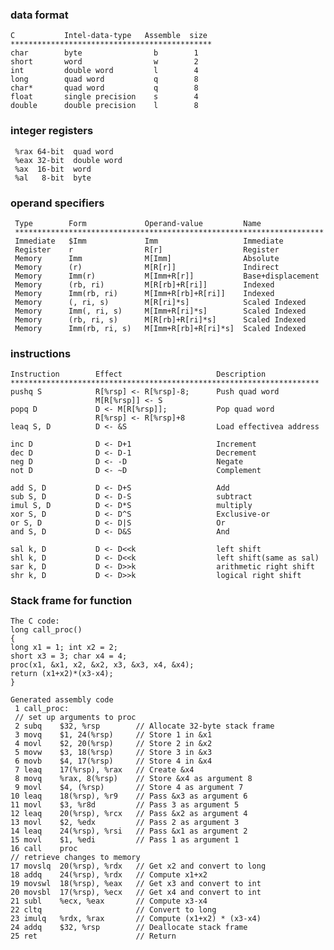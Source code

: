 ### data format


    C           Intel-data-type   Assemble  size
    *********************************************
    char        byte                b        1
    short       word                w        2
    int         double word         l        4
    long        quad word           q        8
    char*       quad word           q        8
    float       single precision    s        4
    double      double precision    l        8



### integer registers

     %rax 64-bit  quad word
     %eax 32-bit  double word
     %ax  16-bit  word
     %al   8-bit  byte


### operand specifiers

     Type        Form             Operand-value         Name
     *********************************************************************
     Immediate   $Imm             Imm                   Immediate
     Register    r                R[r]                  Register
     Memory      Imm              M[Imm]                Absolute
     Memory      (r)              M[R[r]]               Indirect
     Memory      Imm(r)           M[Imm+R[r]]           Base+displacement
     Memory      (rb, ri)         M[R[rb]+R[ri]]        Indexed
     Memory      Imm(rb, ri)      M[Imm+R[rb]+R[ri]]    Indexed
     Memory      (, ri, s)        M[R[ri]*s]            Scaled Indexed
     Memory      Imm(, ri, s)     M[Imm+R[ri]*s]        Scaled Indexed
     Memory      (rb, ri, s)      M[R[rb]+R[ri]*s]      Scaled Indexed
     Memory      Imm(rb, ri, s)   M[Imm+R[rb]+R[ri]*s]  Scaled Indexed

### instructions

    Instruction        Effect                     Description
    *********************************************************************
    pushq S            R[%rsp] <- R[%rsp]-8;      Push quad word
                       M[R[%rsp]] <- S
    popq D             D <- M[R[%rsp]];           Pop quad word
                       R[%rsp] <- R[%rsp]+8
    leaq S, D          D <- &S                    Load effectivea address

    inc D              D <- D+1                   Increment
    dec D              D <- D-1                   Decrement
    neg D              D <- -D                    Negate
    not D              D <- ~D                    Complement

    add S, D           D <- D+S                   Add
    sub S, D           D <- D-S                   subtract
    imul S, D          D <- D*S                   multiply
    xor S, D           D <- D^S                   Exclusive-or
    or S, D            D <- D|S                   Or
    and S, D           D <- D&S                   And

    sal k, D           D <- D<<k                  left shift
    shl k, D           D <- D<<k                  left shift(same as sal)
    sar k, D           D <- D>>k                  arithmetic right shift
    shr k, D           D <- D>>k                  logical right shift
    
    
### Stack frame for function

    The C code:
    long call_proc()
    {
	long x1 = 1; int x2 = 2;
	short x3 = 3; char x4 = 4;
	proc(x1, &x1, x2, &x2, x3, &x3, x4, &x4);
	return (x1+x2)*(x3-x4);
    }
    
    Generated assembly code
     1 call_proc:
     // set up arguments to proc
     2 subq    $32, %rsp        // Allocate 32-byte stack frame
     3 movq    $1, 24(%rsp)     // Store 1 in &x1
     4 movl    $2, 20(%rsp)     // Store 2 in &x2
     5 movw    $3, 18(%rsp)     // Store 3 in &x3
     6 movb    $4, 17(%rsp)     // Store 4 in &x4
     7 leaq    17(%rsp), %rax   // Create &x4
     8 movq    %rax, 8(%rsp)    // Store &x4 as argument 8
     9 movl    $4, (%rsp)       // Store 4 as argument 7
    10 leaq    18(%rsp), %r9    // Pass &x3 as argument 6
    11 movl    $3, %r8d         // Pass 3 as argument 5
    12 leaq    20(%rsp), %rcx   // Pass &x2 as argument 4
    13 movl    $2, %edx         // Pass 2 as argument 3
    14 leaq    24(%rsp), %rsi   // Pass &x1 as argument 2
    15 movl    $1, %edi         // Pass 1 as argument 1
    16 call    proc
    // retrieve changes to memory
    17 movslq  20(%rsp), %rdx   // Get x2 and convert to long
    18 addq    24(%rsp), %rdx   // Compute x1+x2
    19 movswl  18(%rsp), %eax   // Get x3 and convert to int
    20 movsbl  17(%rsp), %ecx   // Get x4 and convert to int
    21 subl    %ecx, %eax       // Compute x3-x4
    22 cltq                     // Convert to long
    23 imulq   %rdx, %rax       // Compute (x1+x2) * (x3-x4)
    24 addq    $32, %rsp        // Deallocate stack frame
    25 ret                      // Return
